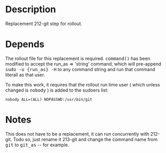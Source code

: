 Description
===========
Replacement 212-git step for rollout.

Depends
=======
The rollout file for this replacement is required. <tt>command()</tt> has been 
modified to accept the run_as => 'string' command, which will pre-append
<tt>sudo -u {run_as} -H</tt> to any command string and run that command literall
as that user.

To make this work, it requires that the rollout run time user ( which unless changed is
<tt>nobody</tt> ) is added to the sudoers list:
```
nobody ALL=(ALL) NOPASSWD:/usr/bin/git
```

Notes
=====
This does not have to be a replacement, it can run concurrently with 212-git.
Todo so, just rename it 213-git and change the command name from <tt>git</tt> to
<tt>git_as</tt> -- for example.